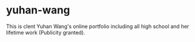 # yuhan-wang
This is clent Yuhan Wang's online portfolio including all high school and her lifetime work (Publicity granted).
